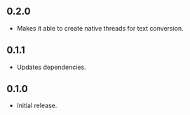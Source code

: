 ## 0.2.0

* Makes it able to create native threads for text conversion.

## 0.1.1

* Updates dependencies.

## 0.1.0

* Initial release.
